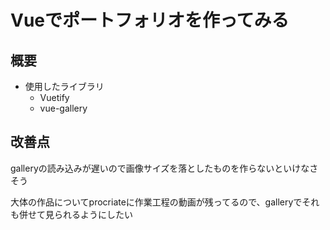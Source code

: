 # Vueでポートフォリオを作ってみる


## 概要
* 使用したライブラリ
    * Vuetify
    * vue-gallery
## 改善点

galleryの読み込みが遅いので画像サイズを落としたものを作らないといけなさそう

大体の作品についてprocriateに作業工程の動画が残ってるので、galleryでそれも併せて見られるようにしたい
